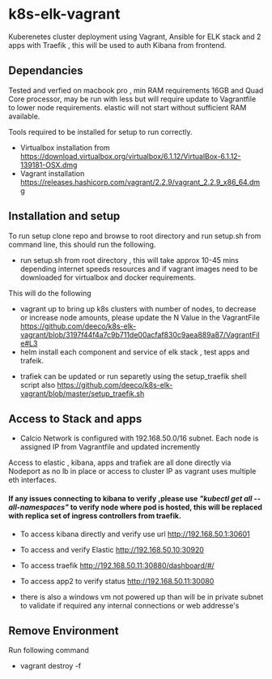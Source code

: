 # k8s-elk-vagrant
Kuberenetes cluster deployment using Vagrant, Ansible for ELK stack and 2 apps with Traefik , this will be used to auth Kibana from frontend.

## Dependancies
Tested and verfied on macbook pro , min RAM requirements 16GB and Quad Core processor, may be run with less but will require update to Vagrantfile to lower node requirements. elastic will not start without sufficient RAM available.

Tools required to be installed for setup to run correctly.

- Virtualbox installation from https://download.virtualbox.org/virtualbox/6.1.12/VirtualBox-6.1.12-139181-OSX.dmg
- Vagrant installation https://releases.hashicorp.com/vagrant/2.2.9/vagrant_2.2.9_x86_64.dmg

## Installation and setup

To run setup clone repo and browse to root directory and run setup.sh from command line, this should run the following.
- run setup.sh from root directory , this will take approx 10-45 mins depending internet speeds resources and if vagrant images need to be downloaded for virtualbox and docker requirements.

This will do the following

- vagrant up to bring up k8s clusters with number of nodes, to decrease or increase node amounts, please update the N Value in the VagrantFile https://github.com/deeco/k8s-elk-vagrant/blob/3197f44f4a7c9b711de00acfaf830c9aea889a87/VagrantFile#L3
- helm install each component and service of elk stack , test apps and trafeik. 
* trafiek can be updated or run separetly using the setup_traefik shell script also https://github.com/deeco/k8s-elk-vagrant/blob/master/setup_traefik.sh

## Access to Stack and apps

- Calcio Network is configured with 192.168.50.0/16 subnet.
  Each node is assigned IP from Vagrantfile and updated incremently 

Access to elastic , kibana, apps and trafiek are all done directly via Nodeport as no lb in place or access to cluster IP as vagrant uses multiple eth interfaces.

#### If any issues connecting to kibana to verify ,please use *"kubectl get all --all-namespaces"* to verify node where pod is hosted, this will be replaced with replica set of ingress controllers from traefik.

* To access kibana directly and verify use url http://192.168.50.1:30601
* To access and verify Elastic http://192.168.50.10:30920
* To access traefik http://192.168.50.11:30880/dashboard/#/

* To access app2 to verify status http://192.168.50.11:30080

- there is also a windows vm not powered up than will be in private subnet to validate if required any internal connections or web addresse's

## Remove Environment

Run following command 
* vagrant destroy -f
